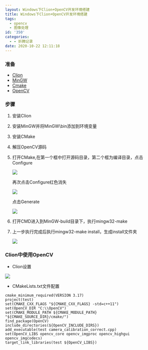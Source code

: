 ```yaml
---
layout: Windows下Clion+OpenCV开发环境搭建
title: Windows下Clion+OpenCV开发环境搭建
tags:
  - opencv
  - 图像处理
id: '350'
categories:
  - - 折腾记录
date: 2020-10-22 12:11:18
---
```


### 准备

*   [Clion](https://www.jetbrains.com/clion/ "Clion")
*   [MinGW](https://sourceforge.net/projects/mingw-w64/files/ "MinGW")
*   [Cmake](https://cmake.org/download/ "Cmake")
*   [OpenCV](https://opencv.org/releases/ "OpenCV")

### 步骤

1.  安装Clion
2.  安装MinGW并将MinGW\\bin添加到环境变量
3.  安装CMake
4.  解压OpenCV源码
5.  打开CMake,在第一个框中打开源码目录，第二个框为编译目录，点击Configure 

    ![](https://cdn.assets.taoidle.com/gh/taoidle/taoidle.github.io@master/assets/images/wp_editor_md_645ab42b1af5be15646efb3290064a98.jpg)

    再次点击Configure红色消失 

    ![](https://cdn.assets.taoidle.com/gh/taoidle/taoidle.github.io@master/assets/images/wp_editor_md_e4af1ce913054df34ee86ef4408fde7e.jpg) 

    点击Generate

    ![](https://cdn.assets.taoidle.com/gh/taoidle/taoidle.github.io@master/assets/images/wp_editor_md_3c90537c4260f5537ea63ea0f55eafc6.jpg)


6.  打开CMD进入到MinGW-build目录下，执行mingw32-make
7.  上一步执行完成后执行mingw32-make install，生成install文件夹 

    ![](https://cdn.assets.taoidle.com/gh/taoidle/taoidle.github.io@master/assets/images/wp_editor_md_a5da3358b4fddbd6fc4dc897bd325052.jpg)

### Clion中使用OpenCV

*   Clion设置 

![](https://cdn.assets.taoidle.com/gh/taoidle/taoidle.github.io@master/assets/images/wp_editor_md_ed7877bd36d1481e37c61faba10c778b.jpg)


*   CMakeLists.txt文件配置

```
cmake_minimum_required(VERSION 3.17)
project(test)
set(CMAKE_CXX_FLAGS "${CMAKE_CXX_FLAGS} -std=c++11")
set(OpenCV_DIR "C:\\OpenCV")
set(CMAKE_MODULE_PATH ${CMAKE_MODULE_PATH} "${CMAKE_SOURCE_DIR}/cmake/")
find_package(OpenCV)
include_directories(${OpenCV_INCLUDE_DIRS})
add_executable(test camera_calibration_correct.cpp)
set(OpenCV_LIBS opencv_core opencv_imgproc opencv_highgui opencv_imgcodecs)
target_link_libraries(test ${OpenCV_LIBS})
```